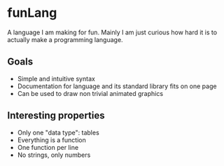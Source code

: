 # funLang

A language I am making for fun. Mainly I am just curious how hard it is to actually make a programming language.

## Goals

- Simple and intuitive syntax
- Documentation for language and its standard library fits on one page
- Can be used to draw non trivial animated graphics

## Interesting properties

- Only one "data type": tables
- Everything is a function
- One function per line
- No strings, only numbers